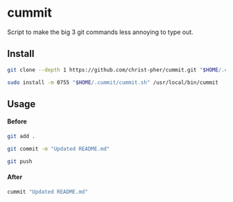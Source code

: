 # cummit
Script to make the big 3 git commands less annoying to type out.

## Install
```bash
git clone --depth 1 https://github.com/christ-pher/cummit.git "$HOME/.cummit"
```
```bash
sudo install -m 0755 "$HOME/.cummit/cummit.sh" /usr/local/bin/cummit
```

## Usage
#### Before
```bash
git add .

git commit -m "Updated README.md"

git push
```

#### After
```bash
cummit "Updated README.md"
```
